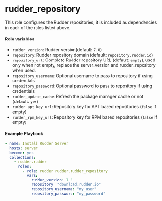 # rudder_repository

This role configures the Rudder repositories, it is included as dependencies in each of
the roles listed above.

#### Role variables

- `rudder_version`: Rudder version(default: `7.0`)
- `repository`: Rudder repository domain (default: `repository.rudder.io`)
- `repository_url`: Complete Rudder repository URL (default: `empty`), used only when not empty, replace the server_version and rudder_repository when used.
- `repository_username`: Optional username to pass to repository if using credentials
- `repository_password`: Optional password to pass to repository if using credentials
- `rudder_update_cache`: Refresh the package manager cache or not (default: `yes`)
- `rudder_apt_key_url`: Repository key for APT based repositories (`false` if empty)
- `rudder_rpm_key_url`: Repository key for RPM based repositories (`false` if empty)

#### Example Playbook

```yaml
- name: Install Rudder Server
  hosts: server
  become: yes
  collections:
    - rudder.rudder
      roles:
        - role: rudder.rudder.rudder_repository
          vars:
            rudder_version: 7.0
            repository: "download.rudder.io"
            repository_username: "my_user"
            repository_password: "my_password"
```